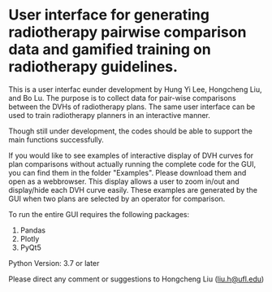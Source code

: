 # User interface for generating radiotherapy pairwise comparison data and gamified training on radiotherapy guidelines.

This is a user interfac eunder development by Hung Yi Lee, Hongcheng Liu, and Bo Lu.  The purpose is to collect data for pair-wise comparisons between the DVHs of radiotherapy plans. The same user interface can be used to train radiotherapy planners in an interactive manner. 

Though still under development, the codes should be able to support the main functions successfully.

If you would like to see examples of interactive display of DVH curves for plan comparisons without actually running the complete code for the GUI, you can find them in the folder "Examples". Please download them and open as a webbrowser. This display allows a user to zoom in/out and display/hide each DVH curve easily. These examples are generated by the GUI when two plans are selected by an operator for comparison.



To run the entire GUI requires the following packages:

1. Pandas
2. Plotly
3. PyQt5

Python Version: 3.7 or later


Please direct any comment or suggestions to Hongcheng Liu (liu.h@ufl.edu)
